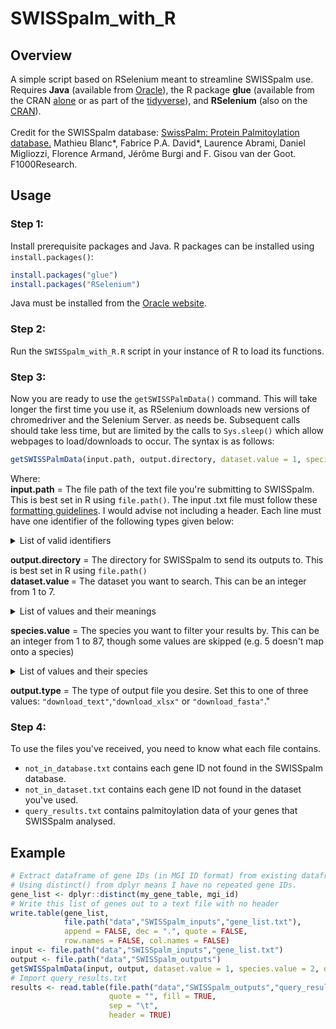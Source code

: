 # SWISSpalm_with_R
## Overview
A simple script based on RSelenium meant to streamline SWISSpalm use. Requires <b>Java</b> (available from [Oracle](https://www.java.com/en/download/)), the R package <b>glue</b> (available from the CRAN [alone](https://cran.r-project.org/web/packages/glue) or as part of the [tidyverse](https://cran.r-project.org/web/packages/tidyverse/)), and <b>RSelenium</b> (also on the [CRAN](https://cran.r-project.org/web/packages/RSelenium)).<br/><br/>Credit for the SWISSpalm database: [SwissPalm: Protein Palmitoylation database.](http://f1000research.com/articles/4-261/v1) Mathieu Blanc*, Fabrice P.A. David*, Laurence Abrami, Daniel Migliozzi, Florence Armand, Jérôme Burgi and F. Gisou van der Goot. F1000Research.
## Usage
### <b>Step 1:</b> 
Install prerequisite packages and Java. R packages can be installed using `install.packages()`:
```R
install.packages("glue")
install.packages("RSelenium")
```
Java must be installed from the [Oracle website](https://www.java.com/en/download/).
### <b>Step 2:</b> 
Run the `SWISSpalm_with_R.R` script in your instance of R to load its functions.
### <b>Step 3:</b>
Now you are ready to use the `getSWISSPalmData()` command. This will take longer the first time you use it, as RSelenium downloads new versions of chromedriver and the Selenium Server. as needs be. Subsequent calls should take less time, but are limited by the calls to `Sys.sleep()` which allow webpages to load/downloads to occur. The syntax is as follows:
```R
getSWISSPalmData(input.path, output.directory, dataset.value = 1, species.value = 2, output.type = "download_text")
```
Where:<br>
<b>input.path</b> = The file path of the text file you're submitting to SWISSpalm. This is best set in R using `file.path()`. The input .txt file must follow these [formatting guidelines](https://swisspalm.org/file_formats). I would advise not including a header. Each line must have one identifier of the following types given below:
  <details>  
    <summary>List of valid identifiers</summary><p>
  
    UniProt AC
    UniProt secondary AC
    UniProt ID
    UniProt gene name
    Ensembl protein
    Ensembl gene
    Refseq protein ID
    IPI ID
    UniGene ID
    PomBase ID
    MGI ID
    RGD ID
    TAIR protein ID
    EuPathDb ID
  
  </p></details>
  
<b>output.directory</b> = The directory for SWISSpalm to send its outputs to. This is best set in R using `file.path()`</br>
<b>dataset.value </b> = The dataset you want to search. This can be an integer from 1 to 7.
  <details>  
    <summary>List of values and their meanings</summary><p>
  
    Dataset 1: All proteins
    Dataset 2: Proteins predicted to be palmitoylated
    Dataset 3: Palmitoylation validated or found in at least 1 palmitoyl-proteome (SwissPalm annotated)
    Dataset 4: Palmitoylation validated proteins
    Dataset 5: Palmitoylation validated proteins or found in palmitoyl-proteomes using 2 independent methods
    Dataset 6: Found in palmitoyl-proteomes using 2 independent methods
    Dataset 7: Dataset 6 grouped by gene
  
  </p></details>
  
<b>species.value</b> = The species you want to filter your results by. This can be an integer from 1 to 87, though some values are skipped (e.g. 5 doesn't map onto a species)<br>
  <details>  
    <summary> List of values and their species</summary>
  
    1 = Homo sapiens
    2 = Mus musculus
    3 = Rattus norvegicus
    4 = Arabidopsis thaliana
    6 = Saccharomyces cerevisiae
    7 = Cricetulus griseus
    8 = Plasmodium falciparum
    9 = Chlorocebus aethiops
    10 = Bos taurus
    11 = Schizosaccharomyces pombe
    12 = Canis familiaris
    13 = Drosophila melanogaster
    14 = Danio rerio
    15 = HIV1 isolate HXB2
    16 = Spodoptera frugiperda
    17 = Gallus gallus
    18 = Human herpesvirus 1
    19 = Semliki forest virus
    20 = Sindbis virus (the [first recorded palmitoylated biological agent](https://dx.doi.org/10.1073/pnas.76.4.1687))
    21 = Oryctolagus cuniculus
    22 = Sus scrofa
    23 = Toxoplasma gondii
    24 = Torpedo californica
    25 = Nicotiana benthamiana
    26 = Landoltia punctata
    27 = Influenza A virus (A/udorn/1972(H3N2))
    28 = Giardia intestinalis
    29 = Ecc15
    30 = Influenza A virus (strain A/Duck/Ukraine/1/1963 H3N8)
    31 = Escherichia coli BL21-DE3
    32 = Salmonella typhimurium
    33 = Medicago truncatula
    34 = Influenza C virus (strain C/Johannesburg/1/1966)
    35 = Simian immunodeficiency virus
    36 = Cryptococcus neoformans
    38 = Trypanosoma brucei brucei
    39 = Mesocricetus auratus
    40 = HIV-1 NY5
    41 = HIV-1 BH10
    42 = Xenopus laevis
    43 = Fr-MuLV
    44 = Human adenovirus 5
    45 = Leishmania major
    46 = RRV (strain T48)
    47 = Caenorhabditis elegans
    48 = HHV-4
    49 = Ki-MuSV
    50 = Ha-MuSV
    51 = Escherichia coli K12
    53 = VACV
    54 = Influenza A virus H7N1
    55 = VSV
    56 = Macaca mulata
    57 = Solanum lycopersicum
    58 = Aspergillus fumigatus
    60 = Trypanosoma brucei brucei (927/4 GUTat10.1)
    61 = Equus caballus
    62 = MCF-MuLV
    63 = MoMuLV (ts1-92b)
    64 = MoMLV
    65 = Neosartorya fumigata
    66 = Toxoplasma gondii Me49
    67 = HCMV
    68 = MHV-A59
    69 = Medicago falcata
    70 = Oryza sativa
    71 = RSV-PrC
    72 = HHV-8
    73 = Mallard duck
    74 = AcMNPV
    75 = Dictyostelium discoideum
    76 = HCV
    77 = SARS-CoV
    78 = Lithobates catesbeiana
    79 = Trichomonas vaginalis
    82 = BCTV
    83 = HEV-3
    84 = HEV-1
    85 = Mungbean yellow mosaic virus-Vigna
    87 = CHIKV-S27
    
</details>

<b>output.type</b> = The type of output file you desire. Set this to one of three values: `"download_text"`,`"download_xlsx"` or `"download_fasta"`."<br>
### <b>Step 4:</b>
To use the files you've received, you need to know what each file contains.
* `not_in_database.txt` contains each gene ID not found in the SWISSpalm database.
* `not_in_dataset.txt` contains each gene ID not found in the dataset you've used.
* `query_results.txt` contains palmitoylation data of your genes that SWISSpalm analysed. 
## Example
```R
# Extract dataframe of gene IDs (in MGI ID format) from existing dataframe.
# Using distinct() from dplyr means I have no repeated gene IDs.
gene_list <- dplyr::distinct(my_gene_table, mgi_id) 
# Write this list of genes out to a text file with no header
write.table(gene_list, 
            file.path("data","SWISSpalm_inputs","gene_list.txt"), 
            append = FALSE, dec = ".", quote = FALSE, 
            row.names = FALSE, col.names = FALSE)
input <- file.path("data","SWISSpalm_inputs","gene_list.txt")
output <- file.path("data","SWISSpalm_outputs")
getSWISSpalmData(input, output, dataset.value = 1, species.value = 2, output.type = "download_text")
# Import query_results.txt 
results <- read.table(file.path("data","SWISSpalm_outputs","query_result.txt"),
                      quote = "", fill = TRUE,
                      sep = "\t",
                      header = TRUE) 
```
